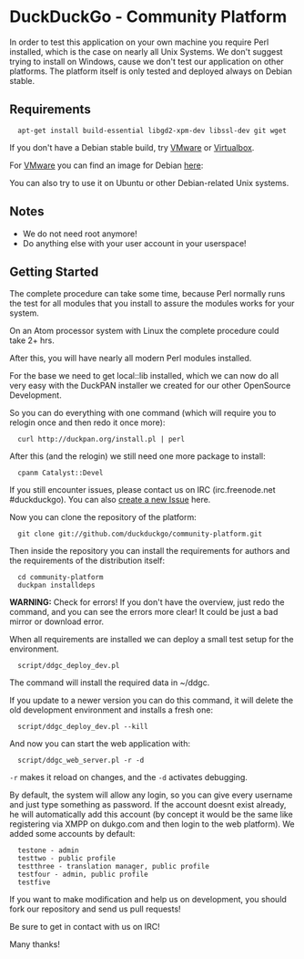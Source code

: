 # DuckDuckGo - Community Platform

In order to test this application on your own machine you require Perl
installed, which is the case on nearly all Unix Systems. We don't suggest trying
to install on Windows, cause we don't test our application on other platforms.
The platform itself is only tested and deployed always on Debian stable.


## Requirements

      apt-get install build-essential libgd2-xpm-dev libssl-dev git wget

If you don't have a Debian stable build, try [VMware][1] or [Virtualbox][2].

For [VMware][1] you can find an image for Debian [here][3]:

[1]: http://www.vmware.com/
[2]: https://www.virtualbox.org/
[3]: http://www.thoughtpolice.co.uk/vmware/#debian6.0

You can also try to use it on Ubuntu or other Debian-related Unix systems.


## Notes

* We do not need root anymore!
* Do anything else with your user account in your userspace!


## Getting Started

The complete procedure can take some time, because Perl normally runs the test
for all modules that you install to assure the modules works for your system.

On an Atom processor system with Linux the complete procedure could take 2+ hrs.

After this, you will have nearly all modern Perl modules installed.

For the base we need to get local::lib installed, which we can now do all very 
easy with the DuckPAN installer we created for our other OpenSource Development.

So you can do everything with one command (which will require you to relogin once
and then redo it once more):

      curl http://duckpan.org/install.pl | perl

After this (and the relogin) we still need one more package to install:

      cpanm Catalyst::Devel

If you still encounter issues, please contact us on IRC
(irc.freenode.net #duckduckgo).  You can also [create a new Issue][4] here.

[4]: https://github.com/duckduckgo/community-platform/issues/new

Now you can clone the repository of the platform:

      git clone git://github.com/duckduckgo/community-platform.git

Then inside the repository you can install the requirements for authors and the
requirements of the distribution itself:

      cd community-platform
      duckpan installdeps

**WARNING:** Check for errors! If you don't have the overview, just redo
the command, and you can see the errors more clear! It could be just a bad 
mirror or download error.

When all requirements are installed we can deploy a small test setup for the
environment.

      script/ddgc_deploy_dev.pl

The command will install the required data in ~/ddgc.

If you update to a newer version you can do this command, it will delete the
old development environment and installs a fresh one:

      script/ddgc_deploy_dev.pl --kill

And now you can start the web application with:

      script/ddgc_web_server.pl -r -d

`-r` makes it reload on changes, and the `-d` activates debugging.

By default, the system will allow any login, so you can give every username and
just type something as password. If the account doesnt exist already, he will
automatically add this account (by concept it would be the same like 
registering via XMPP on dukgo.com and then login to the web platform). We added
some accounts by default:

      testone - admin
      testtwo - public profile
      testthree - translation manager, public profile
      testfour - admin, public profile
      testfive

If you want to make modification and help us on development, you should fork our
repository and send us pull requests!

Be sure to get in contact with us on IRC!

Many thanks!
